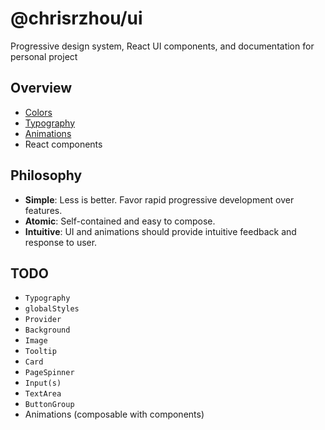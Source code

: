 # @chrisrzhou/ui

Progressive design system, React UI components, and documentation for personal project

## Overview

- [Colors](./Colors)
- [Typography](./Typography)
- [Animations](./Animations)
- React components

## Philosophy

- **Simple**: Less is better. Favor rapid progressive development over features.
- **Atomic**: Self-contained and easy to compose.
- **Intuitive**: UI and animations should provide intuitive feedback and response to user.

## TODO

- `Typography`
- `globalStyles`
- `Provider`
- `Background`
- `Image`
- `Tooltip`
- `Card`
- `PageSpinner`
- `Input(s)`
- `TextArea`
- `ButtonGroup`
- Animations (composable with components)
